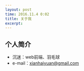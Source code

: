 ```yaml
---
layout: post
time: 2016.11.4 0:02
title: 关于我
excerpt:
---
```


## 个人简介 ## 
- 沉迷：web前端、羽毛球
- e-mail：xianhaiyuan@gmail.com
